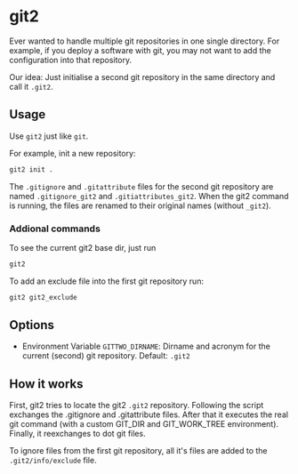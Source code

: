 # git2

Ever wanted to handle multiple git repositories in one single directory. For example, if you deploy a software with git, you may not want to add the configuration into that repository.

Our idea: Just initialise a second git repository in the same directory and call it `.git2`.

## Usage

Use `git2` just like `git`.

For example, init a new repository:

```sh
git2 init .
```

The ``.gitignore`` and ``.gitattribute`` files for the second git repository are named ``.gitignore_git2`` and ``.gitiattributes_git2``. When the git2 command is running, the files are renamed to their original names (without ``_git2``).

### Addional commands

To see the current git2 base dir, just run
```sh
git2
```

To add an exclude file into the first git repository run:

```sh
git2 git2_exclude
```

## Options

  * Environment Variable `GITTWO_DIRNAME`: Dirname and acronym for the current (second) git repository. Default: `.git2`

## How it works

First, git2 tries to locate the git2 `.git2` repository.
Following the script exchanges the .gitignore and .gitattribute files.
After that it executes the real git command (with a custom GIT_DIR and GIT_WORK_TREE environment).
Finally, it reexchanges to dot git files.

To ignore files from the first git repository, all it's files are added to the `.git2/info/exclude` file.

